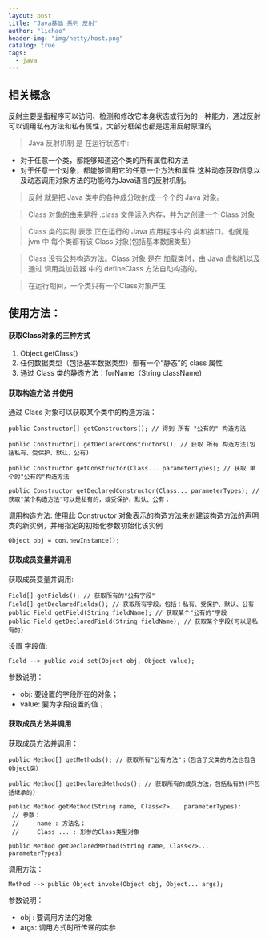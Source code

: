 ```yaml
---
layout: post
title: "Java基础 系列 反射"
author: "lichao"
header-img: "img/netty/host.png"
catalog: true
tags:
  - java
---
```



## 相关概念
反射主要是指程序可以访问、检测和修改它本身状态或行为的一种能力，通过反射可以调用私有方法和私有属性，大部分框架也都是运用反射原理的

> Java 反射机制 是 在运行状态中:
* 对于任意一个类，都能够知道这个类的所有属性和方法
* 对于任意一个对象，都能够调用它的任意一个方法和属性
这种动态获取信息以及动态调用对象方法的功能称为Java语言的反射机制。

> 反射 就是把 Java 类中的各种成分映射成一个个的 Java 对象。

> Class 对象的由来是将 .class 文件读入内存，并为之创建一个 Class 对象

> Class 类的实例 表示 正在运行的 Java 应用程序中的 类和接口。也就是 jvm 中 每个类都有该 Class 对象(包括基本数据类型）

> Class 没有公共构造方法。Class 对象 是在 加载类时，由 Java 虚拟机以及通过 调用类加载器 中的 defineClass 方法自动构造的。

> 在运行期间，一个类只有一个Class对象产生

## 使用方法：
#### 获取Class对象的三种方式
1. Object.getClass()
2. 任何数据类型（包括基本数据类型）都有一个“静态”的 class 属性
3. 通过 Class 类的静态方法：forName（String  className)

#### 获取构造方法 并使用
通过 Class 对象可以获取某个类中的构造方法：
```
public Constructor[] getConstructors(); // 得到 所有 "公有的" 构造方法

public Constructor[] getDeclaredConstructors(); // 获取 所有 构造方法(包括私有、受保护、默认、公有)

public Constructor getConstructor(Class... parameterTypes); // 获取 单个的"公有的"构造方法

public Constructor getDeclaredConstructor(Class... parameterTypes); // 获取"某个构造方法"可以是私有的，或受保护、默认、公有；
```
调用构造方法: 使用此 Constructor 对象表示的构造方法来创建该构造方法的声明类的新实例，并用指定的初始化参数初始化该实例
```
Object obj = con.newInstance();
```

#### 获取成员变量并调用
获取成员变量并调用:
```
Field[] getFields(); // 获取所有的"公有字段"
Field[] getDeclaredFields(); // 获取所有字段，包括：私有、受保护、默认、公有
public Field getField(String fieldName); // 获取某个"公有的"字段
public Field getDeclaredField(String fieldName); // 获取某个字段(可以是私有的)
```

设置 字段值:

```
Field --> public void set(Object obj, Object value);
```
参数说明：
* obj: 要设置的字段所在的对象；
* value: 要为字段设置的值；

#### 获取成员方法并调用
获取成员方法并调用：
```
public Method[] getMethods(); // 获取所有"公有方法"；（包含了父类的方法也包含Object类）

public Method[] getDeclaredMethods(); // 获取所有的成员方法，包括私有的(不包括继承的)

public Method getMethod(String name, Class<?>... parameterTypes):
 // 参数：
 // 	name : 方法名；
 // 	Class ... : 形参的Class类型对象

public Method getDeclaredMethod(String name, Class<?>... parameterTypes)

```
调用方法：
```
Method --> public Object invoke(Object obj, Object... args);
```
参数说明：
* obj : 要调用方法的对象 
* args: 调用方式时所传递的实参

